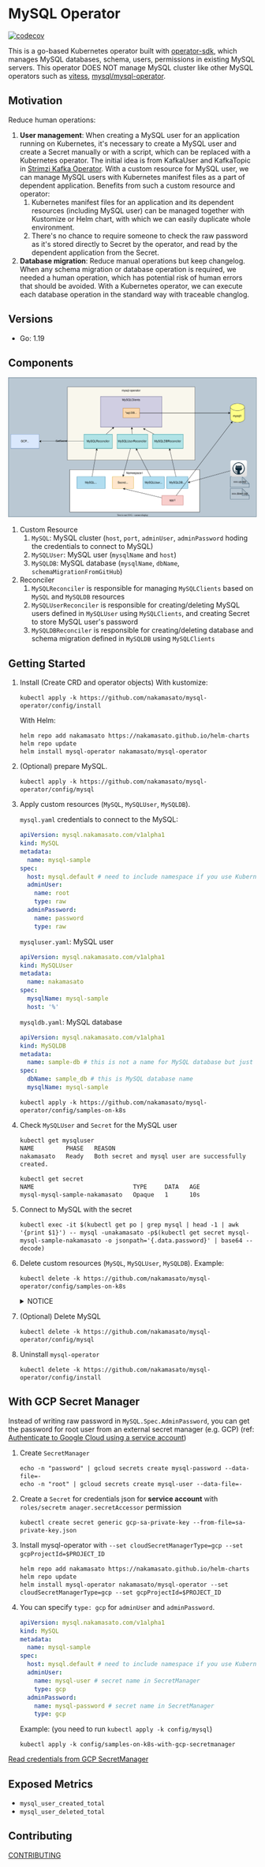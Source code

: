 # MySQL Operator

[![codecov](https://codecov.io/gh/nakamasato/mysql-operator/branch/master/graph/badge.svg?token=AWM1SBTI19)](https://codecov.io/gh/nakamasato/mysql-operator)

This is a go-based Kubernetes operator built with [operator-sdk](https://sdk.operatorframework.io/docs/building-operators/golang/), which manages MySQL databases, schema, users, permissions in existing MySQL servers. This operator DOES NOT manage MySQL cluster like other MySQL operators such as [vitess](https://github.com/vitessio/vitess), [mysql/mysql-operator](https://github.com/mysql/mysql-operator).

## Motivation

Reduce human operations:

1. **User management**: When creating a MySQL user for an application running on Kubernetes, it's necessary to create a MySQL user and create a Secret manually or with a script, which can be replaced with a Kubernetes operator. The initial idea is from KafkaUser and KafkaTopic in [Strimzi Kafka Operator](https://github.com/strimzi/strimzi-kafka-operator). With a custom resource for MySQL user, we can manage MySQL users with Kubernetes manifest files as a part of dependent application.
    Benefits from such a custom resource and operator:
    1. Kubernetes manifest files for an application and its dependent resources (including MySQL user) can be managed together with Kustomize or Helm chart, with which we can easily duplicate whole environment.
    1. There's no chance to require someone to check the raw password as it's stored directly to Secret by the operator, and read by the dependent application from the Secret.
1. **Database migration**: Reduce manual operations but keep changelog. When any schema migration or database operation is required, we needed a human operation, which has potential risk of human errors that should be avoided. With a Kubernetes operator, we can execute each database operation in the standard way with traceable changlog.

## Versions

- Go: 1.19

## Components

![](docs/diagram.drawio.svg)

1. Custom Resource
    1. `MySQL`: MySQL cluster (`host`, `port`, `adminUser`, `adminPassword` hoding the credentials to connect to MySQL)
    1. `MySQLUser`: MySQL user (`mysqlName` and `host`)
    1. `MySQLDB`: MySQL database (`mysqlName`, `dbName`, `schemaMigrationFromGitHub`)
1. Reconciler
    1. `MySQLReconciler` is responsible for managing `MySQLClients` based on `MySQL` and `MySQLDB` resources
    1. `MySQLUserReconciler` is responsible for creating/deleting MySQL users defined in `MySQLUser` using `MySQLClients`, and creating Secret to store MySQL user's password
    1. `MySQLDBReconciler` is responsible for creating/deleting database and schema migration defined in `MySQLDB` using `MySQLClients`

## Getting Started

1. Install (Create CRD and operator objects)
    With kustomize:
    ```
    kubectl apply -k https://github.com/nakamasato/mysql-operator/config/install
    ```
    With Helm:
    ```
    helm repo add nakamasato https://nakamasato.github.io/helm-charts
    helm repo update
    helm install mysql-operator nakamasato/mysql-operator
    ```

1. (Optional) prepare MySQL.
    ```
    kubectl apply -k https://github.com/nakamasato/mysql-operator/config/mysql
    ```
1. Apply custom resources (`MySQL`, `MySQLUser`, `MySQLDB`).

    `mysql.yaml` credentials to connect to the MySQL:

    ```yaml
    apiVersion: mysql.nakamasato.com/v1alpha1
    kind: MySQL
    metadata:
      name: mysql-sample
    spec:
      host: mysql.default # need to include namespace if you use Kubernetes Service as an endpoint.
      adminUser:
        name: root
        type: raw
      adminPassword:
        name: password
        type: raw
    ```

    `mysqluser.yaml`: MySQL user

    ```yaml
    apiVersion: mysql.nakamasato.com/v1alpha1
    kind: MySQLUser
    metadata:
      name: nakamasato
    spec:
      mysqlName: mysql-sample
      host: '%'
    ```

    `mysqldb.yaml`: MySQL database

    ```yaml
    apiVersion: mysql.nakamasato.com/v1alpha1
    kind: MySQLDB
    metadata:
      name: sample-db # this is not a name for MySQL database but just a Kubernetes object name
    spec:
      dbName: sample_db # this is MySQL database name
      mysqlName: mysql-sample
    ```

    ```
    kubectl apply -k https://github.com/nakamasato/mysql-operator/config/samples-on-k8s
    ```
1. Check `MySQLUser` and `Secret` for the MySQL user

    ```
    kubectl get mysqluser
    NAME         PHASE   REASON
    nakamasato   Ready   Both secret and mysql user are successfully created.
    ```

    ```
    kubectl get secret
    NAME                            TYPE     DATA   AGE
    mysql-mysql-sample-nakamasato   Opaque   1      10s
    ```
1. Connect to MySQL with the secret
    ```
    kubectl exec -it $(kubectl get po | grep mysql | head -1 | awk '{print $1}') -- mysql -unakamasato -p$(kubectl get secret mysql-mysql-sample-nakamasato -o jsonpath='{.data.password}' | base64 --decode)
    ```
1. Delete custom resources (`MySQL`, `MySQLUser`, `MySQLDB`).
    Example:
    ```
    kubectl delete -k https://github.com/nakamasato/mysql-operator/config/samples-on-k8s
    ```

    <details><summary>NOTICE</summary>

    custom resources might get stuck if MySQL is deleted before (to be improved). → Remove finalizers to forcifully delete the stuck objects:
    ```
    kubectl patch mysqluser <resource_name> -p '{"metadata":{"finalizers": []}}' --type=merge
    ```
    ```
    kubectl patch mysql <resource_name> -p '{"metadata":{"finalizers": []}}' --type=merge
    ```

    ```
    kubectl patch mysqldb <resource_name> -p '{"metadata":{"finalizers": []}}' --type=merge
    ```

    </details>

1. (Optional) Delete MySQL
    ```
    kubectl delete -k https://github.com/nakamasato/mysql-operator/config/mysql
    ```
1. Uninstall `mysql-operator`
    ```
    kubectl delete -k https://github.com/nakamasato/mysql-operator/config/install
    ```

## With GCP Secret Manager

Instead of writing raw password in `MySQL.Spec.AdminPassword`, you can get the password for root user from an external secret manager (e.g. GCP) (ref: [Authenticate to Google Cloud using a service account](https://cloud.google.com/kubernetes-engine/docs/tutorials/authenticating-to-cloud-platform))

1. Create `SecretManager`
    ```
    echo -n "password" | gcloud secrets create mysql-password --data-file=-
    echo -n "root" | gcloud secrets create mysql-user --data-file=-
    ```
1. Create a `Secret` for credentials json for **service account** with `roles/secretm
anager.secretAccessor` permission
    ```
    kubectl create secret generic gcp-sa-private-key --from-file=sa-private-key.json
    ```
1. Install mysql-operator with `--set cloudSecretManagerType=gcp --set gcpProjectId=$PROJECT_ID`
    ```
    helm repo add nakamasato https://nakamasato.github.io/helm-charts
    helm repo update
    helm install mysql-operator nakamasato/mysql-operator --set cloudSecretManagerType=gcp --set gcpProjectId=$PROJECT_ID
    ```
1. You can specify `type: gcp` for `adminUser` and `adminPassword`.

    ```yaml
    apiVersion: mysql.nakamasato.com/v1alpha1
    kind: MySQL
    metadata:
      name: mysql-sample
    spec:
      host: mysql.default # need to include namespace if you use Kubernetes Service as an endpoint.
      adminUser:
        name: mysql-user # secret name in SecretManager
        type: gcp
      adminPassword:
        name: mysql-password # secret name in SecretManager
        type: gcp
    ```

    Example: (you need to run `kubectl apply -k config/mysql`)
    ```
    kubectl apply -k config/samples-on-k8s-with-gcp-secretmanager
    ```

[Read credentials from GCP SecretManager](docs/usage/gcp-secretmanager.md)

## Exposed Metrics

- `mysql_user_created_total`
- `mysql_user_deleted_total`
## Contributing

[CONTRIBUTING](CONTRIBUTING.md)

